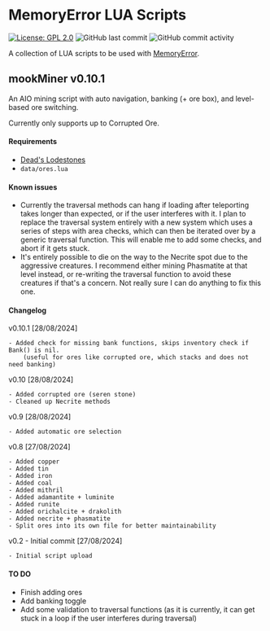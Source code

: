 # MemoryError LUA Scripts
[![License: GPL 2.0](https://img.shields.io/badge/License-GPL%202.0-brightgreen.svg)](https://opensource.org/license/gpl-2-0)
![GitHub last commit](https://img.shields.io/github/last-commit/mooklle/mookScripts?color=4ba8a2)
![GitHub commit activity](https://img.shields.io/github/commit-activity/t/mooklle/mookScripts?color=c247c2)


A collection of LUA scripts to be used with [MemoryError](http://memoryerror.infinityfreeapp.com/).

## mookMiner v0.10.1
An AIO mining script with auto navigation, banking (+ ore box), and level-based ore switching.

Currently only supports up to Corrupted Ore.

#### Requirements
- [Dead's Lodestones](https://me.deadcod.es/lodestones)
- `data/ores.lua`

#### Known issues
- Currently the traversal methods can hang if loading after teleporting takes longer than expected, or if the user interferes with it. I plan to replace the traversal system entirely with a new system which uses a series of steps with area checks, which can then be iterated over by a generic traversal function. This will enable me to add some checks, and abort if it gets stuck.
- It's entirely possible to die on the way to the Necrite spot due to the aggressive creatures. I recommend either mining Phasmatite at that level instead, or re-writing the traversal function to avoid these creatures if that's a concern. Not really sure I can do anything to fix this one.

#### Changelog
v0.10.1 [28/08/2024]
```
- Added check for missing bank functions, skips inventory check if Bank() is nil.
    (useful for ores like corrupted ore, which stacks and does not need banking)
```

v0.10 [28/08/2024]
```
- Added corrupted ore (seren stone)
- Cleaned up Necrite methods
```

v0.9 [28/08/2024]
```
- Added automatic ore selection
```

v0.8 [27/08/2024]
```
- Added copper
- Added tin
- Added iron
- Added coal
- Added mithril
- Added adamantite + luminite
- Added runite
- Added orichalcite + drakolith
- Added necrite + phasmatite
- Split ores into its own file for better maintainability
```

v0.2 - Initial commit [27/08/2024]
```
- Initial script upload
```

#### TO DO
- Finish adding ores
- Add banking toggle
- Add some validation to traversal functions (as it is currently, it can get stuck in a loop if the user interferes during traversal)